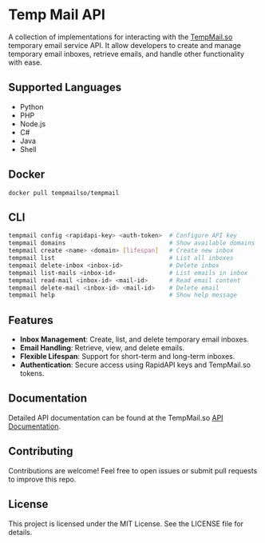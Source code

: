 # Temp Mail API

A collection of implementations for interacting with the [TempMail.so](https://tempmail.so) temporary email service API. It allow developers to create and manage temporary email inboxes, retrieve emails, and handle other functionality with ease.  

## Supported Languages  

- Python
- PHP  
- Node.js
- C#
- Java
- Shell

## Docker 

    docker pull tempmailso/tempmail

## CLI

```bash
tempmail config <rapidapi-key> <auth-token>  # Configure API key
tempmail domains                             # Show available domains
tempmail create <name> <domain> [lifespan]   # Create new inbox
tempmail list                                # List all inboxes
tempmail delete-inbox <inbox-id>             # Delete inbox
tempmail list-mails <inbox-id>               # List emails in inbox
tempmail read-mail <inbox-id> <mail-id>      # Read email content
tempmail delete-mail <inbox-id> <mail-id>    # Delete email
tempmail help                                # Show help message
```

## Features  
- **Inbox Management**: Create, list, and delete temporary email inboxes.  
- **Email Handling**: Retrieve, view, and delete emails.  
- **Flexible Lifespan**: Support for short-term and long-term inboxes.  
- **Authentication**: Secure access using RapidAPI keys and TempMail.so tokens.

## Documentation

Detailed API documentation can be found at the TempMail.so [API Documentation](https://tempmail.so/temp-mail-api).

## Contributing

Contributions are welcome! Feel free to open issues or submit pull requests to improve this repo.

## License
This project is licensed under the MIT License. See the LICENSE file for details.
